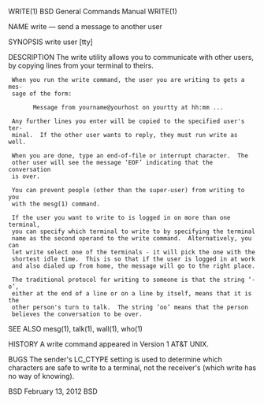 WRITE(1)                 BSD General Commands Manual                 WRITE(1)

NAME
     write — send a message to another user

SYNOPSIS
     write user [tty]

DESCRIPTION
     The write utility allows you to communicate with other users, by copying
     lines from your terminal to theirs.

     When you run the write command, the user you are writing to gets a mes‐
     sage of the form:

           Message from yourname@yourhost on yourtty at hh:mm ...

     Any further lines you enter will be copied to the specified user's ter‐
     minal.  If the other user wants to reply, they must run write as well.

     When you are done, type an end-of-file or interrupt character.  The
     other user will see the message ‘EOF’ indicating that the conversation
     is over.

     You can prevent people (other than the super-user) from writing to you
     with the mesg(1) command.

     If the user you want to write to is logged in on more than one terminal,
     you can specify which terminal to write to by specifying the terminal
     name as the second operand to the write command.  Alternatively, you can
     let write select one of the terminals - it will pick the one with the
     shortest idle time.  This is so that if the user is logged in at work
     and also dialed up from home, the message will go to the right place.

     The traditional protocol for writing to someone is that the string ‘-o’,
     either at the end of a line or on a line by itself, means that it is the
     other person's turn to talk.  The string ‘oo’ means that the person
     believes the conversation to be over.

SEE ALSO
     mesg(1), talk(1), wall(1), who(1)

HISTORY
     A write command appeared in Version 1 AT&T UNIX.

BUGS
     The sender's LC_CTYPE setting is used to determine which characters are
     safe to write to a terminal, not the receiver's (which write has no way
     of knowing).

BSD                           February 13, 2012                           BSD
